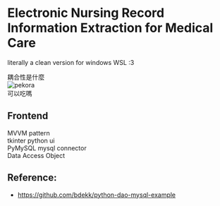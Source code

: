 # Electronic Nursing Record Information Extraction for Medical Care
literally a clean version for windows WSL :3

耦合性是什麼\
![pekora](https://stickers.wiki/static/stickers/endlesshole/file_757404.webp?ezimgfmt=rs:134x134/rscb1/ng:webp/ngcb1)\
可以吃嗎


## Frontend
MVVM pattern\
tkinter python ui\
PyMySQL mysql connector\
Data Access Object


## Reference:
- https://github.com/bdekk/python-dao-mysql-example